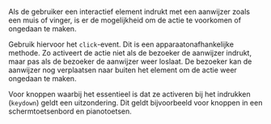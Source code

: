 <!-- @license CC0-1.0 -->

Als de gebruiker een interactief element indrukt met een aanwijzer zoals een muis of vinger, is er de mogelijkheid om de actie te voorkomen of ongedaan te maken.

Gebruik hiervoor het `click`-event. Dit is een apparaatonafhankelijke methode. Zo activeert de actie niet als de bezoeker de aanwijzer indrukt, maar pas als de bezoeker de aanwijzer weer loslaat. De bezoeker kan de aanwijzer nog verplaatsen naar buiten het element om de actie weer ongedaan te maken.

Voor knoppen waarbij het essentieel is dat ze activeren bij het indrukken (`keydown`) geldt een uitzondering. Dit geldt bijvoorbeeld voor knoppen in een schermtoetsenbord en pianotoetsen.

